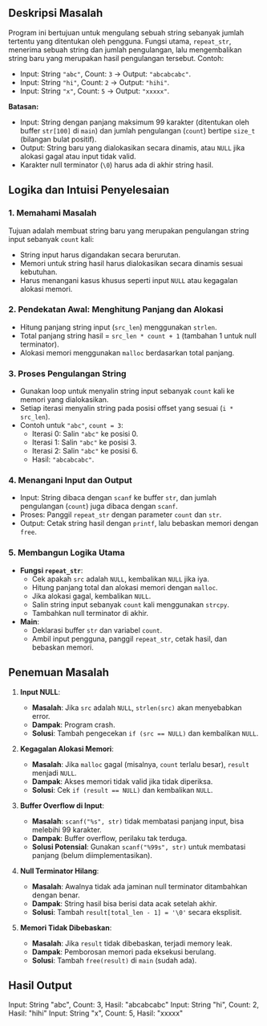 ## Deskripsi Masalah
Program ini bertujuan untuk mengulang sebuah string sebanyak jumlah tertentu yang ditentukan oleh pengguna. Fungsi utama, `repeat_str`, menerima sebuah string dan jumlah pengulangan, lalu mengembalikan string baru yang merupakan hasil pengulangan tersebut. Contoh:
- Input: String `"abc"`, Count: `3` → Output: `"abcabcabc"`.
- Input: String `"hi"`, Count: `2` → Output: `"hihi"`.
- Input: String `"x"`, Count: `5` → Output: `"xxxxx"`.

**Batasan:**
- Input: String dengan panjang maksimum 99 karakter (ditentukan oleh buffer `str[100]` di `main`) dan jumlah pengulangan (`count`) bertipe `size_t` (bilangan bulat positif).
- Output: String baru yang dialokasikan secara dinamis, atau `NULL` jika alokasi gagal atau input tidak valid.
- Karakter null terminator (`\0`) harus ada di akhir string hasil.

## Logika dan Intuisi Penyelesaian

### 1. Memahami Masalah
Tujuan adalah membuat string baru yang merupakan pengulangan string input sebanyak `count` kali:
- String input harus digandakan secara berurutan.
- Memori untuk string hasil harus dialokasikan secara dinamis sesuai kebutuhan.
- Harus menangani kasus khusus seperti input `NULL` atau kegagalan alokasi memori.

### 2. Pendekatan Awal: Menghitung Panjang dan Alokasi
- Hitung panjang string input (`src_len`) menggunakan `strlen`.
- Total panjang string hasil = `src_len * count + 1` (tambahan 1 untuk null terminator).
- Alokasi memori menggunakan `malloc` berdasarkan total panjang.

### 3. Proses Pengulangan String
- Gunakan loop untuk menyalin string input sebanyak `count` kali ke memori yang dialokasikan.
- Setiap iterasi menyalin string pada posisi offset yang sesuai (`i * src_len`).
- Contoh untuk `"abc"`, `count = 3`:
  - Iterasi 0: Salin `"abc"` ke posisi 0.
  - Iterasi 1: Salin `"abc"` ke posisi 3.
  - Iterasi 2: Salin `"abc"` ke posisi 6.
  - Hasil: `"abcabcabc"`.

### 4. Menangani Input dan Output
- Input: String dibaca dengan `scanf` ke buffer `str`, dan jumlah pengulangan (`count`) juga dibaca dengan `scanf`.
- Proses: Panggil `repeat_str` dengan parameter `count` dan `str`.
- Output: Cetak string hasil dengan `printf`, lalu bebaskan memori dengan `free`.

### 5. Membangun Logika Utama
- **Fungsi `repeat_str`**:
  - Cek apakah `src` adalah `NULL`, kembalikan `NULL` jika iya.
  - Hitung panjang total dan alokasi memori dengan `malloc`.
  - Jika alokasi gagal, kembalikan `NULL`.
  - Salin string input sebanyak `count` kali menggunakan `strcpy`.
  - Tambahkan null terminator di akhir.
- **Main**:
  - Deklarasi buffer `str` dan variabel `count`.
  - Ambil input pengguna, panggil `repeat_str`, cetak hasil, dan bebaskan memori.

## Penemuan Masalah

1. **Input NULL**:
   - **Masalah**: Jika `src` adalah `NULL`, `strlen(src)` akan menyebabkan error.
   - **Dampak**: Program crash.
   - **Solusi**: Tambah pengecekan `if (src == NULL)` dan kembalikan `NULL`.

2. **Kegagalan Alokasi Memori**:
   - **Masalah**: Jika `malloc` gagal (misalnya, `count` terlalu besar), `result` menjadi `NULL`.
   - **Dampak**: Akses memori tidak valid jika tidak diperiksa.
   - **Solusi**: Cek `if (result == NULL)` dan kembalikan `NULL`.

3. **Buffer Overflow di Input**:
   - **Masalah**: `scanf("%s", str)` tidak membatasi panjang input, bisa melebihi 99 karakter.
   - **Dampak**: Buffer overflow, perilaku tak terduga.
   - **Solusi Potensial**: Gunakan `scanf("%99s", str)` untuk membatasi panjang (belum diimplementasikan).

4. **Null Terminator Hilang**:
   - **Masalah**: Awalnya tidak ada jaminan null terminator ditambahkan dengan benar.
   - **Dampak**: String hasil bisa berisi data acak setelah akhir.
   - **Solusi**: Tambah `result[total_len - 1] = '\0'` secara eksplisit.

5. **Memori Tidak Dibebaskan**:
   - **Masalah**: Jika `result` tidak dibebaskan, terjadi memory leak.
   - **Dampak**: Pemborosan memori pada eksekusi berulang.
   - **Solusi**: Tambah `free(result)` di `main` (sudah ada).

## Hasil Output
Input: String "abc", Count: 3, Hasil: "abcabcabc"
Input: String "hi", Count: 2, Hasil: "hihi"
Input: String "x", Count: 5, Hasil: "xxxxx"